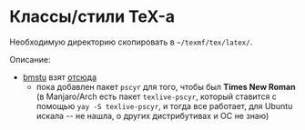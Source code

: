 # Классы/стили TeX-а

Необходимую директорию скопировать в `~/texmf/tex/latex/`.

Описание:

* [bmstu](./bmstu) взят [отсюда](https://github.com/antonidass/course_work_db/tree/1cf1fc579fb75c86955ce7ae17962c6d207a2257/docs/report/bmstu_standart/bmstu)
    * пока добавлен пакет `pscyr` для того, чтобы был **Times New Roman** (в
      Manjaro/Arch есть пакет `texlive-pscyr`, который ставится с помощью `yay
      -S texlive-pscyr`, и тогда все работает, для Ubuntu искала -- не нашла,
      о других дистрибутивах и ОС не знаю)

